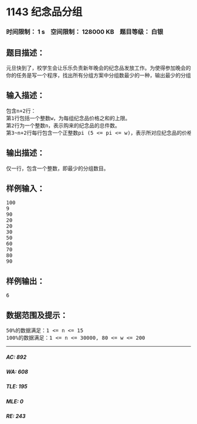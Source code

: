 # 1143 纪念品分组   
### 时间限制： 1 s&nbsp;&nbsp;&nbsp;&nbsp;空间限制： 128000 KB&nbsp;&nbsp;&nbsp;&nbsp;题目等级： 白银  
## 题目描述：  

<pre>
元旦快到了，校学生会让乐乐负责新年晚会的纪念品发放工作。为使得参加晚会的同学所获得的纪念品价值相对均衡，他要把购来的纪念品根据价格进行分组，但每组最多只能包括两件纪念品，并且每组纪念品的价格之和不能超过一个给定的整数。为了保证在尽量短的时间内发完所有纪念品，乐乐希望分组的数目最少。
你的任务是写一个程序，找出所有分组方案中分组数最少的一种，输出最少的分组数目。
</pre>
  
  
## 输入描述：  

<pre>
包含n+2行：
第1行包括一个整数w，为每组纪念品价格之和的上限。
第2行为一个整数n，表示购来的纪念品的总件数。
第3~n+2行每行包含一个正整数pi (5 <= pi <= w)，表示所对应纪念品的价格。
</pre>
  
  
## 输出描述：  

<pre>
仅一行，包含一个整数，即最少的分组数目。
</pre>
  
  
## 样例输入：  

<pre>
100
9
90
20
20
30
50
60
70
80
90
</pre>
  
  
## 样例输出：  

<pre>
6
</pre>
  
  
## 数据范围及提示：  

<pre>
50%的数据满足：1 <= n <= 15
100%的数据满足：1 <= n <= 30000, 80 <= w <= 200
</pre>
  
  
***  

##### AC: 892  
##### WA: 608  
##### TLE: 195  
##### MLE: 0  
##### RE: 243  
